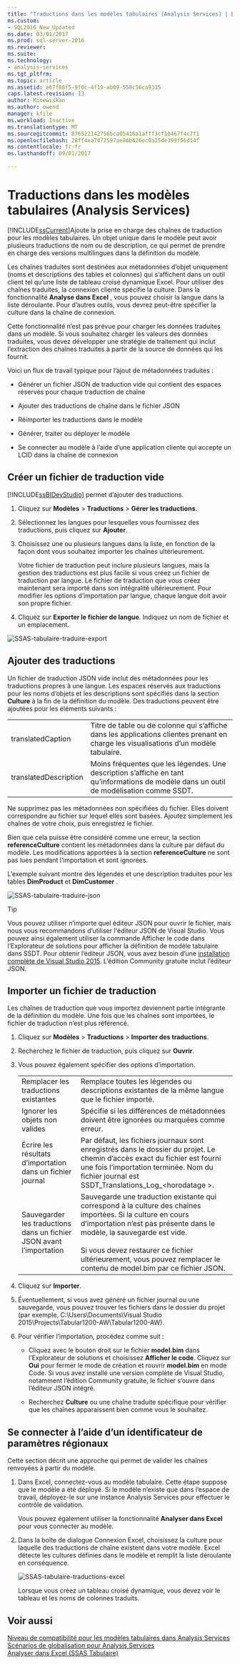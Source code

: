 ```yaml
---
title: "Traductions dans les modèles tabulaires (Analysis Services) | Documents Microsoft"
ms.custom:
- SQL2016_New_Updated
ms.date: 03/01/2017
ms.prod: sql-server-2016
ms.reviewer: 
ms.suite: 
ms.technology:
- analysis-services
ms.tgt_pltfrm: 
ms.topic: article
ms.assetid: e67f88f5-9f0c-4f19-ab09-558c56ca9335
caps.latest.revision: 13
author: Minewiskan
ms.author: owend
manager: kfile
ms.workload: Inactive
ms.translationtype: MT
ms.sourcegitcommit: 876522142756bca05416a1afff3cf10467f4c7f1
ms.openlocfilehash: 28ff4ea7472597ae86b426ec0a15de399f56d14f
ms.contentlocale: fr-fr
ms.lasthandoff: 09/01/2017

---
```

# <a name="translations-in-tabular-models-analysis-services"></a>Traductions dans les modèles tabulaires (Analysis Services)
  [!INCLUDE[ssCurrent](../../includes/sscurrent-md.md)]Ajoute la prise en charge des chaînes de traduction pour les modèles tabulaires. Un objet unique dans le modèle peut avoir plusieurs traductions de nom ou de description, ce qui permet de prendre en charge des versions multilingues dans la définition du modèle.  
  
 Les chaînes traduites sont destinées aux métadonnées d’objet uniquement (noms et descriptions des tables et colonnes) qui s’affichent dans un outil client tel qu’une liste de tableau croisé dynamique Excel.  Pour utiliser des chaînes traduites, la connexion cliente spécifie la culture. Dans la fonctionnalité **Analyse dans Excel** , vous pouvez choisir la langue dans la liste déroulante. Pour d’autres outils, vous devrez peut-être spécifier la culture dans la chaîne de connexion.  
  
 Cette fonctionnalité n’est pas prévue pour charger les données traduites dans un modèle. Si vous souhaitez charger les valeurs des données traduites, vous devez développer une stratégie de traitement qui inclut l’extraction des chaînes traduites à partir de la source de données qui les fournit.  
  
 Voici un flux de travail typique pour l’ajout de métadonnées traduites :  
  
-   Générer un fichier JSON de traduction vide qui contient des espaces réservés pour chaque traduction de chaîne  
  
-   Ajouter des traductions de chaîne dans le fichier JSON  
  
-   Réimporter les traductions dans le modèle  
  
-   Générer, traiter ou déployer le modèle  
  
-   Se connecter au modèle à l’aide d’une application cliente qui accepte un LCID dans la chaîne de connexion  
  
## <a name="create-an-empty-translation-file"></a>Créer un fichier de traduction vide  
 [!INCLUDE[ssBIDevStudio](../../includes/ssbidevstudio-md.md)] permet d’ajouter des traductions.  
  
1.  Cliquez sur **Modèles** > **Traductions** > **Gérer les traductions**.  
  
2.  Sélectionnez les langues pour lesquelles vous fournissez des traductions, puis cliquez sur **Ajouter**.  
  
3.  Choisissez une ou plusieurs langues dans la liste, en fonction de la façon dont vous souhaitez importer les chaînes ultérieurement.  
  
     Votre fichier de traduction peut inclure plusieurs langues, mais la gestion des traductions est plus facile si vous créez un fichier de traduction par langue. Le fichier de traduction que vous créez maintenant sera importé dans son intégralité ultérieurement. Pour modifier les options d’importation par langue, chaque langue doit avoir son propre fichier.  
  
4.  Cliquez sur **Exporter le fichier de langue**.  Indiquez un nom de fichier et un emplacement.  
  
 ![SSAS-tabulaire-traduire-export](../../analysis-services/tabular-models/media/ssas-tabular-translate-export.png "ssas-tabulaire-traduire-export")  
  
## <a name="add-translations"></a>Ajouter des traductions  
 Un fichier de traduction JSON vide inclut des métadonnées pour les traductions propres à une langue. Les espaces réservés aux traductions pour les noms d’objets et les descriptions sont spécifiés dans la section **Culture** à la fin de la définition du modèle. Des traductions peuvent être ajoutées pour les éléments suivants :  
  
|||  
|-|-|  
|translatedCaption|Titre de table ou de colonne qui s’affiche dans les applications clientes prenant en charge les visualisations d’un modèle tabulaire.|  
|translatedDescription|Moins fréquentes que les légendes. Une description s’affiche en tant qu’informations de modèle dans un outil de modélisation comme SSDT.|  
  
 Ne supprimez pas les métadonnées non spécifiées du fichier.  Elles doivent correspondre au fichier sur lequel elles sont basées. Ajoutez simplement les chaînes de votre choix, puis enregistrez le fichier.  
  
 Bien que cela puisse être considéré comme une erreur, la section  **referenceCulture** contient les métadonnées dans la culture par défaut du modèle. Les modifications apportées à la section **referenceCulture** ne sont pas lues pendant l’importation et sont ignorées.  
  
 L’exemple suivant montre des légendes et une description traduites pour les tables **DimProduct** et **DimCustomer** .  
  
 ![SSAS-tabulaire-traduire-json](../../analysis-services/tabular-models/media/ssas-tabular-translate-json.png "ssas-tabulaire-traduire-json")  
  
> [!TIP]  
>  Vous pouvez utiliser n’importe quel éditeur JSON pour ouvrir le fichier, mais nous vous recommandons d’utiliser l'éditeur JSON de Visual Studio. Vous pouvez ainsi également utiliser la commande Afficher le code dans l’Explorateur de solutions pour afficher la définition de modèle tabulaire dans SSDT. Pour obtenir l’éditeur JSON, vous avez besoin d’une [installation complète de Visual Studio 2015](https://www.visualstudio.com/en-us/downloads/download-visual-studio-vs.aspx). L’édition Community gratuite inclut l’éditeur JSON.  
  
## <a name="import-a-translation-file"></a>Importer un fichier de traduction  
 Les chaînes de traduction que vous importez deviennent partie intégrante de la définition du modèle. Une fois que les chaînes sont importées, le fichier de traduction n’est plus référencé.  
  
1.  Cliquez sur **Modèles** > **Traductions** > **Importer des traductions**.  
  
2.  Recherchez le fichier de traduction, puis cliquez sur **Ouvrir**.  
  
3.  Vous pouvez également spécifier des options d’importation.  
  
    |||  
    |-|-|  
    |Remplacer les traductions existantes|Remplace toutes les légendes ou descriptions existantes de la même langue que le fichier importé.|  
    |Ignorer les objets non valides|Spécifie si les différences de métadonnées doivent être ignorées ou marquées comme erreur.|  
    |Écrire les résultats d’importation dans un fichier journal|Par défaut, les fichiers journaux sont enregistrés dans le dossier du projet. Le chemin d’accès exact du fichier est fourni une fois l’importation terminée. Nom du fichier journal est SSDT_Translations_Log_\<horodatage >.|  
    |Sauvegarder les traductions dans un fichier JSON avant l’importation|Sauvegarde une traduction existante qui correspond à la culture des chaînes importées.  Si la culture en cours d’importation n’est pas présente dans le modèle, la sauvegarde est vide.<br /><br /> Si vous devez restaurer ce fichier ultérieurement, vous pouvez remplacer le contenu de model.bim par ce fichier JSON.|  
  
4.  Cliquez sur **Importer**.  
  
5.  Éventuellement, si vous avez généré un fichier journal ou une sauvegarde, vous pouvez trouver les fichiers dans le dossier du projet (par exemple, C:\Users\Documents\Visual Studio 2015\Projects\Tabular1200-AW\Tabular1200-AW).  
  
6.  Pour vérifier l’importation, procédez comme suit :  
  
    -   Cliquez avec le bouton droit sur le fichier **model.bim** dans l’Explorateur de solutions et choisissez **Afficher le code**. Cliquez sur **Oui** pour fermer le mode de création et rouvrir **model.bim** en mode Code.  Si vous avez installé une version complète de Visual Studio, notamment l’édition Community gratuite, le fichier s’ouvre dans l’éditeur JSON intégré.  
  
    -   Recherchez **Culture** ou une chaîne traduite spécifique pour vérifier que les chaînes apparaissent bien comme vous le souhaitez.  
  
## <a name="connect-using-a-locale-identifier"></a>Se connecter à l’aide d’un identificateur de paramètres régionaux  
 Cette section décrit une approche qui permet de valider les chaînes renvoyées à partir du modèle.  
  
1.  Dans Excel, connectez-vous au modèle tabulaire. Cette étape suppose que le modèle a été déployé. Si le modèle n’existe que dans l’espace de travail, déployez-le sur une instance Analysis Services pour effectuer le contrôle de validation.  
  
     Vous pouvez également utiliser la fonctionnalité **Analyser dans Excel** pour vous connecter au modèle.  
  
2.  Dans la boîte de dialogue Connexion Excel, choisissez la culture pour laquelle des traductions de chaîne existent dans votre modèle. Excel détecte les cultures définies dans le modèle et remplit la liste déroulante en conséquence.  
  
     ![SSAS-tabulaire-traductions-excel](../../analysis-services/tabular-models/media/ssas-tabular-translations-excel.png "ssas-tabulaire-traductions-excel")  
  
     Lorsque vous créez un tableau croisé dynamique, vous devez voir le tableau et les noms de colonnes traduits.  
  
## <a name="see-also"></a>Voir aussi  
 [Niveau de compatibilité pour les modèles tabulaires dans Analysis Services](../../analysis-services/tabular-models/compatibility-level-for-tabular-models-in-analysis-services.md)   
 [Scénarios de globalisation pour Analysis Services](../../analysis-services/globalization-scenarios-for-analysis-services.md)   
 [Analyser dans Excel &#40;SSAS Tabulaire&#41;](../../analysis-services/tabular-models/analyze-in-excel-ssas-tabular.md)  
  
  

